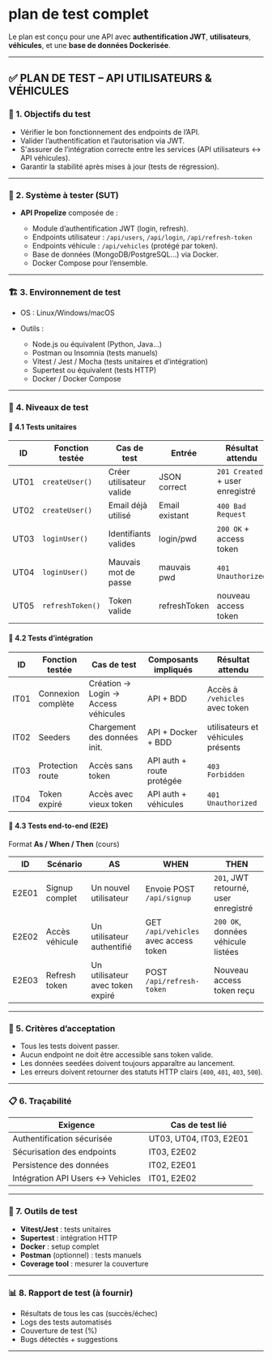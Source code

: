# **plan de test complet**

Le plan est conçu pour une API avec **authentification JWT**, **utilisateurs**, **véhicules**, et une **base de données Dockerisée**.

---

## ✅ **PLAN DE TEST – API UTILISATEURS & VÉHICULES**

### 🧾 1. **Objectifs du test**

- Vérifier le bon fonctionnement des endpoints de l’API.
- Valider l’authentification et l’autorisation via JWT.
- S'assurer de l’intégration correcte entre les services (API utilisateurs ↔ API véhicules).
- Garantir la stabilité après mises à jour (tests de régression).

---

### 🧩 2. **Système à tester (SUT)**

- **API Propelize** composée de :

  - Module d’authentification JWT (login, refresh).
  - Endpoints utilisateur : `/api/users`, `/api/login`, `/api/refresh-token`
  - Endpoints véhicule : `/api/vehicles` (protégé par token).
  - Base de données (MongoDB/PostgreSQL...) via Docker.
  - Docker Compose pour l’ensemble.

---

### 🏗️ 3. **Environnement de test**

- OS : Linux/Windows/macOS
- Outils :

  - Node.js ou équivalent (Python, Java...)
  - Postman ou Insomnia (tests manuels)
  - Vitest / Jest / Mocha (tests unitaires et d’intégration)
  - Supertest ou équivalent (tests HTTP)
  - Docker / Docker Compose

---

### 🧪 4. **Niveaux de test**

#### 🔹 **4.1 Tests unitaires**

| ID   | Fonction testée  | Cas de test              | Entrée         | Résultat attendu                |
| ---- | ---------------- | ------------------------ | -------------- | ------------------------------- |
| UT01 | `createUser()`   | Créer utilisateur valide | JSON correct   | `201 Created` + user enregistré |
| UT02 | `createUser()`   | Email déjà utilisé       | Email existant | `400 Bad Request`               |
| UT03 | `loginUser()`    | Identifiants valides     | login/pwd      | `200 OK` + access token         |
| UT04 | `loginUser()`    | Mauvais mot de passe     | mauvais pwd    | `401 Unauthorized`              |
| UT05 | `refreshToken()` | Token valide             | refreshToken   | nouveau access token            |

#### 🔹 **4.2 Tests d’intégration**

| ID   | Fonction testée    | Cas de test                         | Composants impliqués      | Résultat attendu                   |
| ---- | ------------------ | ----------------------------------- | ------------------------- | ---------------------------------- |
| IT01 | Connexion complète | Création → Login → Access véhicules | API + BDD                 | Accès à `/vehicles` avec token     |
| IT02 | Seeders            | Chargement des données init.        | API + Docker + BDD        | utilisateurs et véhicules présents |
| IT03 | Protection route   | Accès sans token                    | API auth + route protégée | `403 Forbidden`                    |
| IT04 | Token expiré       | Accès avec vieux token              | API auth + véhicules      | `401 Unauthorized`                 |

#### 🔹 **4.3 Tests end-to-end (E2E)**

Format **As / When / Then** (cours)

| ID    | Scénario       | AS                               | WHEN                                  | THEN                                 |
| ----- | -------------- | -------------------------------- | ------------------------------------- | ------------------------------------ |
| E2E01 | Signup complet | Un nouvel utilisateur            | Envoie POST `/api/signup`             | `201`, JWT retourné, user enregistré |
| E2E02 | Accès véhicule | Un utilisateur authentifié       | GET `/api/vehicles` avec access token | `200 OK`, données véhicule listées   |
| E2E03 | Refresh token  | Un utilisateur avec token expiré | POST `/api/refresh-token`             | Nouveau access token reçu            |

---

### 🧠 5. **Critères d’acceptation**

- Tous les tests doivent passer.
- Aucun endpoint ne doit être accessible sans token valide.
- Les données seedées doivent toujours apparaître au lancement.
- Les erreurs doivent retourner des statuts HTTP clairs (`400`, `401`, `403`, `500`).

---

### 📋 6. **Traçabilité**

| Exigence                         | Cas de test lié         |
| -------------------------------- | ----------------------- |
| Authentification sécurisée       | UT03, UT04, IT03, E2E01 |
| Sécurisation des endpoints       | IT03, E2E02             |
| Persistence des données          | IT02, E2E01             |
| Intégration API Users ↔ Vehicles | IT01, E2E02             |

---

### 🧾 7. **Outils de test**

- **Vitest/Jest** : tests unitaires
- **Supertest** : intégration HTTP
- **Docker** : setup complet
- **Postman** (optionnel) : tests manuels
- **Coverage tool** : mesurer la couverture

---

### 📊 8. **Rapport de test (à fournir)**

- Résultats de tous les cas (succès/échec)
- Logs des tests automatisés
- Couverture de test (%)
- Bugs détectés + suggestions

---
